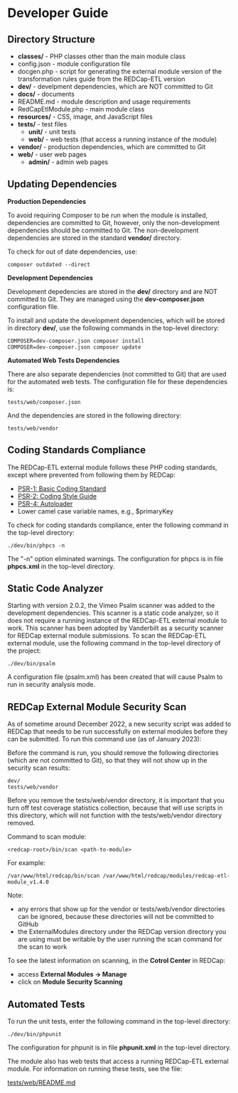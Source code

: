 <!-- =================================================
Copyright (C) 2019 The Trustees of Indiana University
SPDX-License-Identifier: BSD-3-Clause
================================================== -->

Developer Guide
===================

Directory Structure
-----------------------

* __classes/__ - PHP classes other than the main module class
* config.json - module configuration file
* docgen.php - script for generating the external module version of the transformation rules
    guide from the REDCap-ETL version
* __dev/__ - develpment dependencies, which are NOT committed to Git
* __docs/__ - documents
* README.md - module description and usage requirements
* RedCapEtlModule.php - main module class
* __resources/__ - CSS, image, and JavaScript files
* __tests/__ - test files
    * __unit/__ - unit tests
    * __web/__ - web tests (that access a running instance of the module)
* __vendor/__ - production dependencies, which are committed to Git
* __web/__ - user web pages
    * __admin/__ - admin web pages

Updating Dependencies
--------------------------

__Production Dependencies__

To avoid requiring Composer to be run when the module is installed, dependencies are committed to Git, however,
only the non-development dependencies should be committed to Git. The non-development dependencies are stored
in the standard __vendor/__ directory.

To check for out of date dependencies, use:

    composer outdated --direct

__Development Dependencies__

Development depedencies are stored in the __dev/__ directory and are NOT committed to Git. They are managed
using the __dev-composer.json__ configuration file.

To install and update the development dependencies, which will be stored in directory __dev/__, use the following
commands in the top-level directory:

    COMPOSER=dev-composer.json composer install
    COMPOSER=dev-composer.json composer update

__Automated Web Tests Dependencies__

There are also separate dependencies (not committed to Git) that are used for the automated web tests.
The configuration file for these dependencies is:

    tests/web/composer.json

And the dependencies are stored in the following directory:

    tests/web/vendor


Coding Standards Compliance
-----------------------------

The REDCap-ETL external module follows these PHP coding standards, except where
prevented from following them by REDCap:

* [PSR-1: Basic Coding Standard](http://www.php-fig.org/psr/psr-1/)
* [PSR-2: Coding Style Guide](http://www.php-fig.org/psr/psr-2/)
* [PSR-4: Autoloader](http://www.php-fig.org/psr/psr-4/)
* Lower camel case variable names, e.g., $primaryKey


To check for coding standards compliance, enter the following command in the top-level directory:

    ./dev/bin/phpcs -n
    
The "-n" option eliminated warnings. The configuration for phpcs is in file __phpcs.xml__ in the top-level directory.


Static Code Analyzer
--------------------------

Starting with version 2.0.2, the Vimeo Psalm scanner was added to the development dependencies.
This scanner is a static code analyzer, so it
does not require a running instance of the REDCap-ETL external module to work.
This scanner has been adopted by Vanderbilt
as a security scanner for REDCap external module submissions. To scan the REDCap-ETL external module, use the following
command in the top-level directory of the project:

    ./dev/bin/psalm

A configuration file (psalm.xml) has been created that will cause Psalm to run in security analysis mode.


REDCap External Module Security Scan
-----------------------------------------------

As of sometime around December 2022, a new security script was added to REDCap that needs
to be run successfully on external modules before they can be submitted.
To run this command use (as of January 2023):

Before the command is run, you should remove the following directories (which are not committed to Git),
so that they will not show up in the security scan results:

    dev/
    tests/web/vendor

Before you remove the tests/web/vendor directory, it is important that you turn off test coverage statistics
collection, because that will use scripts in this directory, which will not function with the tests/web/vendor
directory removed.

Command to scan module:

    <redcap-root>/bin/scan <path-to-module>

For example:

    /var/www/html/redcap/bin/scan /var/www/html/redcap/modules/redcap-etl-module_v1.4.0

Note:

* any errors that show up for the vendor or tests/web/vendor directories can be ignored, because these
    directories will not be committed to GitHub
* the ExternalModules directory under the REDCap version directory you are using
    must be writable by the user running the scan command for the scan to work

To see the latest information on scanning, in the __Cotrol Center__ in REDCap:

* access __External Modules -> Manage__
* click on __Module Security Scanning__



Automated Tests
--------------------------
To run the unit tests, enter the following command in the top-level directory:

    ./dev/bin/phpunit
    
The configuration for phpunit is in file __phpunit.xml__ in the top-level directory.

The module also has web tests that access a running REDCap-ETL external module. For
information on running these tests, see the file:

[tests/web/README.md](../tests/web/README.md)
